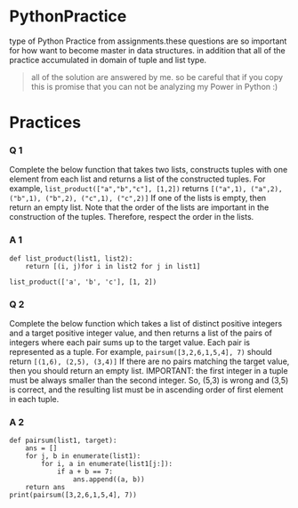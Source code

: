 # PythonPractice


type of Python Practice from assignments.these questions are so important for how want to become master in data structures. in addition that all of the practice accumulated in domain of tuple and list type.

> all of the solution are answered by me. so be careful that if you copy this is promise that you can not be analyzing my Power in Python :)

# Practices

### Q 1
Complete the below function that takes two lists, constructs tuples with one element from each list and returns a list of the constructed tuples. For example,
```list_product(["a","b","c"], [1,2])``` returns 
```[("a",1), ("a",2), ("b",1), ("b",2), ("c",1), ("c",2)]```
If one of the lists is empty, then return an empty list. Note that the order of the lists are important in the construction of the tuples. Therefore, respect the order in the lists.




### A 1
```
def list_product(list1, list2):
	return [(i, j)for i in list2 for j in list1]
	
list_product(['a', 'b', 'c'], [1, 2])
```

### Q 2
Complete the below function which takes a list of distinct positive integers and a target positive integer value, and then returns a list of the pairs of integers where each pair sums up to the target value. Each pair is represented as a tuple. For example, 
```pairsum([3,2,6,1,5,4], 7)``` should return
```[(1,6), (2,5), (3,4)]```
If there are no pairs matching the target value, then you should return an empty list. IMPORTANT: the first integer in a tuple must be always smaller than the second integer. So, (5,3) is wrong and (3,5) is correct, and the resulting list must be in ascending order of first element in each tuple.




### A 2
```
def pairsum(list1, target):
	ans = []
	for j, b in enumerate(list1):
		for i, a in enumerate(list1[j:]):
			if a + b == 7:
				ans.append((a, b))
	return ans
print(pairsum([3,2,6,1,5,4], 7))
```

